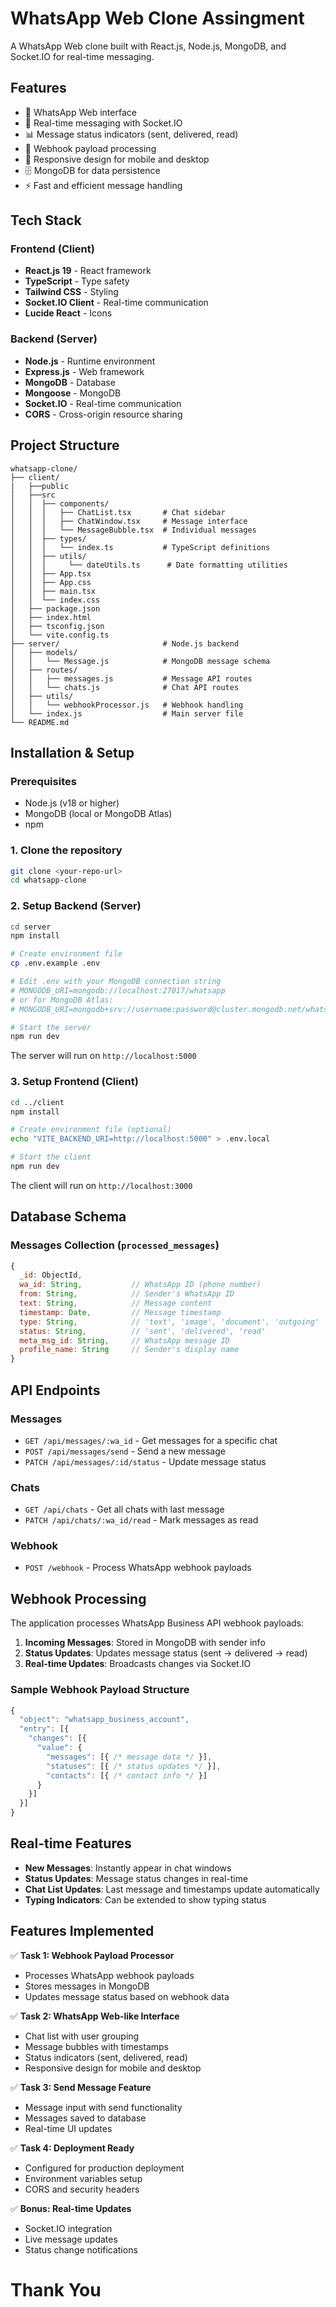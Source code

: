 # WhatsApp Web Clone Assingment

A WhatsApp Web clone built with React.js, Node.js, MongoDB, and Socket.IO for real-time messaging.

## Features

- 📱 WhatsApp Web interface
- 💬 Real-time messaging with Socket.IO
- 📊 Message status indicators (sent, delivered, read)
- 🔄 Webhook payload processing
- 📱 Responsive design for mobile and desktop
- 🗄️ MongoDB for data persistence
- ⚡ Fast and efficient message handling

## Tech Stack

### Frontend (Client)
- **React.js 19** - React framework
- **TypeScript** - Type safety
- **Tailwind CSS** - Styling
- **Socket.IO Client** - Real-time communication
- **Lucide React** - Icons

### Backend (Server)
- **Node.js** - Runtime environment
- **Express.js** - Web framework
- **MongoDB** - Database
- **Mongoose** - MongoDB
- **Socket.IO** - Real-time communication
- **CORS** - Cross-origin resource sharing

## Project Structure

```plaintext
whatsapp-clone/
├── client/
|   ├──public
│   ├──src              
│   │  ├── components/
│   │  │   ├── ChatList.tsx       # Chat sidebar
│   │  │   ├── ChatWindow.tsx     # Message interface
│   │  │   └── MessageBubble.tsx  # Individual messages
│   │  ├── types/
│   │  │   └── index.ts           # TypeScript definitions
│   │  ├── utils/
│   │  │     └── dateUtils.ts      # Date formatting utilities
│   │  ├── App.tsx
│   │  ├── App.css
│   │  ├── main.tsx
│   │  └── index.css
│   ├── package.json
│   ├── index.html
│   ├── tsconfig.json
│   └── vite.config.ts
├── server/                       # Node.js backend
│   ├── models/
│   │   └── Message.js            # MongoDB message schema
│   ├── routes/
│   │   ├── messages.js           # Message API routes
│   │   └── chats.js              # Chat API routes
│   ├── utils/
│   │   └── webhookProcessor.js   # Webhook handling
│   └── index.js                  # Main server file
└── README.md
```


## Installation & Setup

### Prerequisites
- Node.js (v18 or higher)
- MongoDB (local or MongoDB Atlas)
- npm

### 1. Clone the repository
```bash
git clone <your-repo-url>
cd whatsapp-clone
```

### 2. Setup Backend (Server)
```bash
cd server
npm install

# Create environment file
cp .env.example .env

# Edit .env with your MongoDB connection string
# MONGODB_URI=mongodb://localhost:27017/whatsapp
# or for MongoDB Atlas:
# MONGODB_URI=mongodb+srv://username:password@cluster.mongodb.net/whatsapp

# Start the server
npm run dev
```

The server will run on `http://localhost:5000`

### 3. Setup Frontend (Client)
```bash
cd ../client
npm install

# Create environment file (optional)
echo "VITE_BACKEND_URI=http://localhost:5000" > .env.local

# Start the client
npm run dev
```

The client will run on `http://localhost:3000`

## Database Schema

### Messages Collection (`processed_messages`)
```javascript
{
  _id: ObjectId,
  wa_id: String,           // WhatsApp ID (phone number)
  from: String,            // Sender's WhatsApp ID
  text: String,            // Message content
  timestamp: Date,         // Message timestamp
  type: String,            // 'text', 'image', 'document', 'outgoing'
  status: String,          // 'sent', 'delivered', 'read'
  meta_msg_id: String,     // WhatsApp message ID
  profile_name: String     // Sender's display name
}
```

## API Endpoints

### Messages
- `GET /api/messages/:wa_id` - Get messages for a specific chat
- `POST /api/messages/send` - Send a new message
- `PATCH /api/messages/:id/status` - Update message status

### Chats
- `GET /api/chats` - Get all chats with last message
- `PATCH /api/chats/:wa_id/read` - Mark messages as read

### Webhook
- `POST /webhook` - Process WhatsApp webhook payloads

## Webhook Processing

The application processes WhatsApp Business API webhook payloads:

1. **Incoming Messages**: Stored in MongoDB with sender info
2. **Status Updates**: Updates message status (sent → delivered → read)
3. **Real-time Updates**: Broadcasts changes via Socket.IO

### Sample Webhook Payload Structure
```javascript
{
  "object": "whatsapp_business_account",
  "entry": [{
    "changes": [{
      "value": {
        "messages": [{ /* message data */ }],
        "statuses": [{ /* status updates */ }],
        "contacts": [{ /* contact info */ }]
      }
    }]
  }]
}
```

## Real-time Features

- **New Messages**: Instantly appear in chat windows
- **Status Updates**: Message status changes in real-time
- **Chat List Updates**: Last message and timestamps update automatically
- **Typing Indicators**: Can be extended to show typing status

## Features Implemented

✅ **Task 1: Webhook Payload Processor**
- Processes WhatsApp webhook payloads
- Stores messages in MongoDB
- Updates message status based on webhook data

✅ **Task 2: WhatsApp Web-like Interface**
- Chat list with user grouping
- Message bubbles with timestamps
- Status indicators (sent, delivered, read)
- Responsive design for mobile and desktop

✅ **Task 3: Send Message Feature**
- Message input with send functionality
- Messages saved to database
- Real-time UI updates

✅ **Task 4: Deployment Ready**
- Configured for production deployment
- Environment variables setup
- CORS and security headers

✅ **Bonus: Real-time Updates**
- Socket.IO integration
- Live message updates
- Status change notifications

# Thank You
